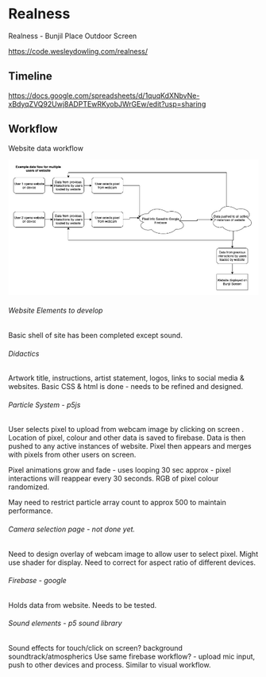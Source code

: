 # Realness
 Realness - Bunjil Place Outdoor Screen

 https://code.wesleydowling.com/realness/

## Timeline

https://docs.google.com/spreadsheets/d/1quqKdXNbvNe-xBdyqZVQ92Uwj8ADPTEwRKyobJWrGEw/edit?usp=sharing

## Workflow

Website data workflow

![picture](docs/workflow.jpg)

###### Website Elements to develop
Basic shell of site has been completed except sound.

###### Didactics
Artwork title, instructions, artist statement, logos, links to social media & websites.
Basic CSS & html is done - needs to be refined and designed.

###### Particle System - p5js

User selects pixel to upload from webcam image by clicking on screen .  Location of pixel, colour and other data is saved to firebase.  Data is then pushed to any active instances of website.  Pixel then appears and merges with pixels from other users on screen.

Pixel animations grow and fade - uses looping 30 sec approx - pixel interactions will reappear every 30 seconds.
RGB of pixel colour randomized.

May need to restrict particle array count to approx 500 to maintain performance.

###### Camera selection page - not done yet.
Need to design overlay of webcam image to allow user to select pixel.
Might use shader for display.
Need to correct for aspect ratio of different devices.

###### Firebase - google
Holds data from website. Needs to be tested.

###### Sound elements - p5 sound library
Sound effects for touch/click on screen?
background soundtrack/atmospherics
Use same firebase workflow? - upload mic input, push to other devices and process.  Similar to visual workflow.
